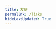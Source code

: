 ```yaml
---
title: 友链
permalink: /links
hideLastUpdated: True
---
```


<template>
  <div>
    <h3>友链</h3>
    <p>
      请按照格式申请友链，并确保你的网站已经添加本站为友链，友链申请方式：在下方评论区留言。格式如下：
      <div style="border: 1px solid #f3f3f3; border-radius: 3px; padding: 2rem; font-weight: 600;">
        "title": "Xerrors",<br>
        "avatar": "https://www.xerrors.fun/avatar.jpg",<br>
        "site": "https://www.xerrors.fun",<br>
        "description": "敬畏代码，敬畏技术"
      </div>
    </p>
    <br>
    <div class="my-links">
        <el-card class="link-card" shadow="hover" v-for="link in links">
          <img class="link-card__avatar" :src="link.avatar" alt="头像未加载"/>
          <h3 class="link-card__title">{{ link.title }}</h3>
          <p>{{ link.description }}</p>
          <a :href="link.site" target="_blank">
            <el-button class="link-card__button" round>去看看 🚀
          </el-button></a>
        </el-card>
        <el-card class="link-card" shadow="hover">
          欢迎互加友链😎
        </el-card>
    </div>
    <valine></valine>
  </div>
</template>

<script>
import Valine from '@theme/components/Valine.vue'

export default {
  components: { Valine },
  data() {
    return {
      links: [
        {
          "title": "Xerrors",
          "avatar": "https://www.xerrors.fun/avatar.jpg",
          "site": "https://www.xerrors.fun",
          "description": "敬畏代码，敬畏技术"
        },
        {
          "title": "兰州小红鸡",
          "avatar": "https://me.idealli.com/images/head.png",
          "site": "https://me.idealli.com/",
          "description": "代码记录成长"
        },
        {
          "title": "故事胶片",
          "avatar": "https://toc.lieme.cn/img/avatar.gif",
          "site": "https://toc.lieme.cn/",
          "description": "用胶片定格故事的乐趣"
        },
        {
          "title": "mghio",
          "avatar": "https://i.loli.net/2020/01/12/8qITJvhw2R9HN7M.png",
          "site": "https://www.mghio.cn",
          "description": "JAVA 搬运工 & 终身学习者"
        },
        {
          "title": "tcrush",
          "avatar": "https://tcrusher.github.io/uploads/avatar.jpg",
          "site": "http://tcrusher.github.io/",
          "description": "淡泊以明志、宁静以致远"
        }
      ]
    }
  }
}
</script>

<style lang="stylus" scoped>
.my-links
    display flex
    flex-wrap wrap

    .link-card
      width 13rem
      height 20rem
      margin 1rem
      display flex
      justify-content center

      h3
        text-align center

      p
        text-align center

      &__avatar
        display block
        width 6rem
        height 6rem
        margin 0 auto
        border-radius:50%;
        border 4px solid #f4f4f4

      &__button
        margin 0 auto
        display: block

      &:hover
        transform:rotate(-1deg);
        text-decoration none
        
@media (max-width: 600px)
  .my-links
    flex-direction column
    .link-card
      margin 1rem auto
</style>